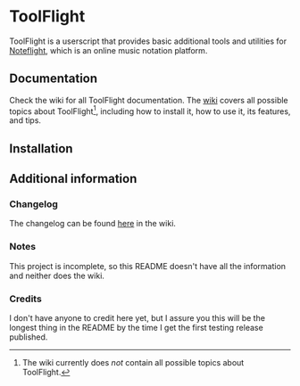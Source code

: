 # ToolFlight
ToolFlight is a userscript that provides basic additional tools and utilities for [Noteflight](https://noteflight.com), which is an online music notation platform.

## Documentation
Check the wiki for all ToolFlight documentation. The [wiki](https://github.com/Unseeable8710/ToolFlight/wiki) covers all possible topics about ToolFlight[^1], including how to install it, how to use it, its features, and tips.

## Installation


## Additional information
### Changelog
The changelog can be found [here](https://github.com/Unseeable8710/ToolFlight/wiki/Changelog) in the wiki.

### Notes
This project is incomplete, so this README doesn't have all the information and neither does the wiki.

### Credits
I don't have anyone to credit here yet, but I assure you this will be the longest thing in the README by the time I get the first testing release published.

[^1]: The wiki currently does *not* contain all possible topics about ToolFlight.
